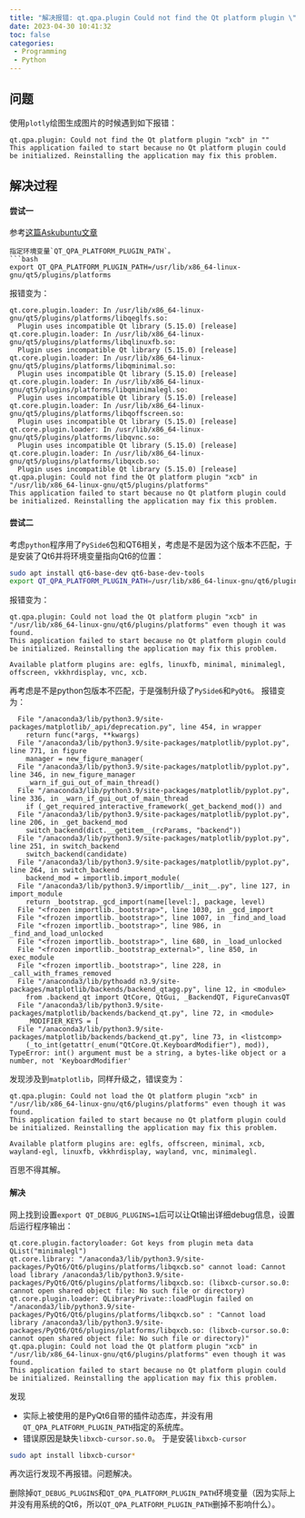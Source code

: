 ```yaml
---
title: "解决报错: qt.qpa.plugin Could not find the Qt platform plugin \"xcb\" in \"\""
date: 2023-04-30 10:41:32
toc: false
categories: 
 - Programming
 - Python
---
```


## 问题

使用`plotly`绘图生成图片的时候遇到如下报错：
```
qt.qpa.plugin: Could not find the Qt platform plugin "xcb" in ""
This application failed to start because no Qt platform plugin could be initialized. Reinstalling the application may fix this problem.
```

## 解决过程

#### 尝试一
参考[这篇Askubuntu文章](https://askubuntu.com/questions/1228495/cannot-open-qcreator-qt-qpa-plugin-could-not-find-the-qt-platform-plugin-xcb)
```
指定环境变量`QT_QPA_PLATFORM_PLUGIN_PATH`。
```bash
export QT_QPA_PLATFORM_PLUGIN_PATH=/usr/lib/x86_64-linux-gnu/qt5/plugins/platforms
```
报错变为：
```
qt.core.plugin.loader: In /usr/lib/x86_64-linux-gnu/qt5/plugins/platforms/libqeglfs.so:
  Plugin uses incompatible Qt library (5.15.0) [release]
qt.core.plugin.loader: In /usr/lib/x86_64-linux-gnu/qt5/plugins/platforms/libqlinuxfb.so:
  Plugin uses incompatible Qt library (5.15.0) [release]
qt.core.plugin.loader: In /usr/lib/x86_64-linux-gnu/qt5/plugins/platforms/libqminimal.so:
  Plugin uses incompatible Qt library (5.15.0) [release]
qt.core.plugin.loader: In /usr/lib/x86_64-linux-gnu/qt5/plugins/platforms/libqminimalegl.so:
  Plugin uses incompatible Qt library (5.15.0) [release]
qt.core.plugin.loader: In /usr/lib/x86_64-linux-gnu/qt5/plugins/platforms/libqoffscreen.so:
  Plugin uses incompatible Qt library (5.15.0) [release]
qt.core.plugin.loader: In /usr/lib/x86_64-linux-gnu/qt5/plugins/platforms/libqvnc.so:
  Plugin uses incompatible Qt library (5.15.0) [release]
qt.core.plugin.loader: In /usr/lib/x86_64-linux-gnu/qt5/plugins/platforms/libqxcb.so:
  Plugin uses incompatible Qt library (5.15.0) [release]
qt.qpa.plugin: Could not find the Qt platform plugin "xcb" in "/usr/lib/x86_64-linux-gnu/qt5/plugins/platforms"
This application failed to start because no Qt platform plugin could be initialized. Reinstalling the application may fix this problem.
```

#### 尝试二
考虑`python`程序用了`PySide6`包和QT6相关，考虑是不是因为这个版本不匹配，于是安装了Qt6并将环境变量指向Qt6的位置：
```bash
sudo apt install qt6-base-dev qt6-base-dev-tools
export QT_QPA_PLATFORM_PLUGIN_PATH=/usr/lib/x86_64-linux-gnu/qt6/plugins/platforms
```
报错变为：
```
qt.qpa.plugin: Could not load the Qt platform plugin "xcb" in "/usr/lib/x86_64-linux-gnu/qt6/plugins/platforms" even though it was found.
This application failed to start because no Qt platform plugin could be initialized. Reinstalling the application may fix this problem.

Available platform plugins are: eglfs, linuxfb, minimal, minimalegl, offscreen, vkkhrdisplay, vnc, xcb.
```

再考虑是不是python包版本不匹配，于是强制升级了`PySide6`和`PyQt6`。
报错变为：
```
  File "/anaconda3/lib/python3.9/site-packages/matplotlib/_api/deprecation.py", line 454, in wrapper
    return func(*args, **kwargs)
  File "/anaconda3/lib/python3.9/site-packages/matplotlib/pyplot.py", line 771, in figure
    manager = new_figure_manager(
  File "/anaconda3/lib/python3.9/site-packages/matplotlib/pyplot.py", line 346, in new_figure_manager
    _warn_if_gui_out_of_main_thread()
  File "/anaconda3/lib/python3.9/site-packages/matplotlib/pyplot.py", line 336, in _warn_if_gui_out_of_main_thread
    if (_get_required_interactive_framework(_get_backend_mod()) and
  File "/anaconda3/lib/python3.9/site-packages/matplotlib/pyplot.py", line 206, in _get_backend_mod
    switch_backend(dict.__getitem__(rcParams, "backend"))
  File "/anaconda3/lib/python3.9/site-packages/matplotlib/pyplot.py", line 251, in switch_backend
    switch_backend(candidate)
  File "/anaconda3/lib/python3.9/site-packages/matplotlib/pyplot.py", line 264, in switch_backend
    backend_mod = importlib.import_module(
  File "/anaconda3/lib/python3.9/importlib/__init__.py", line 127, in import_module
    return _bootstrap._gcd_import(name[level:], package, level)
  File "<frozen importlib._bootstrap>", line 1030, in _gcd_import
  File "<frozen importlib._bootstrap>", line 1007, in _find_and_load
  File "<frozen importlib._bootstrap>", line 986, in _find_and_load_unlocked
  File "<frozen importlib._bootstrap>", line 680, in _load_unlocked
  File "<frozen importlib._bootstrap_external>", line 850, in exec_module
  File "<frozen importlib._bootstrap>", line 228, in _call_with_frames_removed
  File "/anaconda3/lib/pythoadd n3.9/site-packages/matplotlib/backends/backend_qtagg.py", line 12, in <module>
    from .backend_qt import QtCore, QtGui, _BackendQT, FigureCanvasQT
  File "/anaconda3/lib/python3.9/site-packages/matplotlib/backends/backend_qt.py", line 72, in <module>
    _MODIFIER_KEYS = [
  File "/anaconda3/lib/python3.9/site-packages/matplotlib/backends/backend_qt.py", line 73, in <listcomp>
    (_to_int(getattr(_enum("QtCore.Qt.KeyboardModifier"), mod)),
TypeError: int() argument must be a string, a bytes-like object or a number, not 'KeyboardModifier'

```
发现涉及到`matplotlib`，同样升级之，错误变为：
```
qt.qpa.plugin: Could not load the Qt platform plugin "xcb" in "/usr/lib/x86_64-linux-gnu/qt6/plugins/platforms" even though it was found.
This application failed to start because no Qt platform plugin could be initialized. Reinstalling the application may fix this problem.

Available platform plugins are: eglfs, offscreen, minimal, xcb, wayland-egl, linuxfb, vkkhrdisplay, wayland, vnc, minimalegl.
```
百思不得其解。

#### 解决
网上找到设置`export QT_DEBUG_PLUGINS=1`后可以让Qt输出详细debug信息，设置后运行程序输出：
```
qt.core.plugin.factoryloader: Got keys from plugin meta data QList("minimalegl")
qt.core.library: "/anaconda3/lib/python3.9/site-packages/PyQt6/Qt6/plugins/platforms/libqxcb.so" cannot load: Cannot load library /anaconda3/lib/python3.9/site-packages/PyQt6/Qt6/plugins/platforms/libqxcb.so: (libxcb-cursor.so.0: cannot open shared object file: No such file or directory)
qt.core.plugin.loader: QLibraryPrivate::loadPlugin failed on "/anaconda3/lib/python3.9/site-packages/PyQt6/Qt6/plugins/platforms/libqxcb.so" : "Cannot load library /anaconda3/lib/python3.9/site-packages/PyQt6/Qt6/plugins/platforms/libqxcb.so: (libxcb-cursor.so.0: cannot open shared object file: No such file or directory)"
qt.qpa.plugin: Could not load the Qt platform plugin "xcb" in "/usr/lib/x86_64-linux-gnu/qt6/plugins/platforms" even though it was found.
This application failed to start because no Qt platform plugin could be initialized. Reinstalling the application may fix this problem.
```
发现
- 实际上被使用的是PyQt6自带的插件动态库，并没有用`QT_QPA_PLATFORM_PLUGIN_PATH`指定的系统库。
- 错误原因是缺失`libxcb-cursor.so.0`。
于是安装`libxcb-cursor`
```bash
sudo apt install libxcb-cursor*
```
再次运行发现不再报错。问题解决。

删除掉`QT_DEBUG_PLUGINS`和`QT_QPA_PLATFORM_PLUGIN_PATH`环境变量（因为实际上并没有用系统的Qt6，所以`QT_QPA_PLATFORM_PLUGIN_PATH`删掉不影响什么）。
